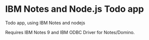 # IBM Notes and Node.js Todo app
Todo app, using IBM Notes and nodejs

Requires IBM Notes 9 and IBM ODBC Driver for Notes/Domino.

